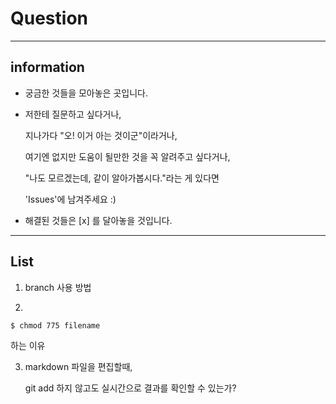 # Question


***
## information
- 궁금한 것들을 모아놓은 곳입니다.
- 저한테 질문하고 싶다거나,

	지나가다 "오! 이거 아는 것이군"이라거나,

	여기엔 없지만 도움이 될만한 것을 꼭 알려주고 싶다거나,

	"나도 모르겠는데, 같이 알아가봅시다."라는 게 있다면

	'Issues'에 남겨주세요 :)
- 해결된 것들은 [x] 를 달아놓을 것입니다.


***
## List
1. branch 사용 방법

2.
```
$ chmod 775 filename
````
하는 이유

3. markdown 파일을 편집할때, 

	git add 하지 않고도 실시간으로 결과를 확인할 수 있는가?
